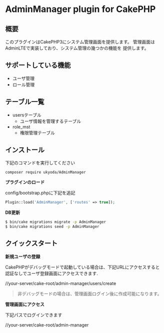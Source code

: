 # AdminManager plugin for CakePHP

## 概要

このプラグインはCakePHP3にシステム管理画面を提供します。
管理画面はAdminLTEで実装しており、システム管理の幾つかの機能を
提供します。

## サポートしている機能

* ユーザ管理
* ロール管理

## テーブル一覧

* usersテーブル
  * ユーザ情報を管理するテーブル
* role_mst
  * 権限管理テーブル

## インストール

下記のコマンドを実行してください

```
composer require ukyoda/AdminManager
```

**プラグインのロード**

config/bootstrap.phpに下記を追記

```php
Plugin::load('AdminManager', ['routes' => true]);
```

**DB更新**

```bash
$ bin/cake migrations migrate -p AdminManager
$ bin/cake migrations seed -p AdminManager
```

## クイックスタート

**新規ユーザの登録**

CakePHPがデバッグモードで起動している場合は、下記URLにアクセスすると認証なしでユーザ登録画面にアクセスできます.

//your-server/cake-root/admin-manager/users/create

> 非デバッグモードの場合は、管理画面ログイン後に作成可能になります。

**管理画面にアクセス**

下記パスでログインできます

//your-server/cake-root/admin-manager



